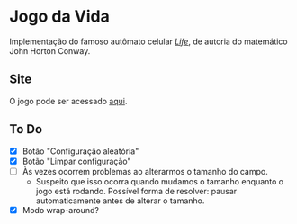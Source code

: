 # Jogo da Vida

Implementação do famoso autômato celular [_Life_](https://pt.wikipedia.org/wiki/Jogo_da_vida), de autoria do matemático John Horton Conway.

## Site

O jogo pode ser acessado [aqui](https://tiago-macedo.github.io/game-of-life/).

## To Do

- [x] Botão "Configuração aleatória"
- [x] Botão "Limpar configuração"
- [ ] Às vezes ocorrem problemas ao alterarmos o tamanho do campo.
    - Suspeito que isso ocorra quando mudamos o tamanho enquanto o jogo está rodando. Possível forma de resolver: pausar automaticamente antes de alterar o tamanho.
- [x] Modo wrap-around?